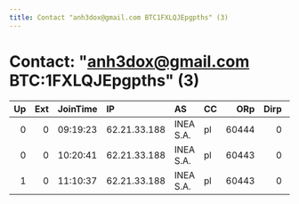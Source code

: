 ```yaml
---
title: Contact "anh3dox@gmail.com BTC1FXLQJEpgpths" (3)
---
```


# Contact: "anh3dox@gmail.com BTC:1FXLQJEpgpths" (3)

|   Up |   Ext | JoinTime   | IP           | AS        | CC   |   ORp |   Dirp | OS    | Version   | Nickname   |   eFamMembers |
|-----:|------:|:-----------|:-------------|:----------|:-----|------:|-------:|:------|:----------|:-----------|--------------:|
|    0 |     0 | 09:19:23   | 62.21.33.188 | INEA S.A. | pl   | 60444 |      0 | Linux | 0.3.0.9   | Anh3doX    |             1 |
|    0 |     0 | 10:20:41   | 62.21.33.188 | INEA S.A. | pl   | 60443 |      0 | Linux | 0.3.0.9   | Anh3doX    |             1 |
|    1 |     0 | 11:10:37   | 62.21.33.188 | INEA S.A. | pl   | 60443 |      0 | Linux | 0.3.0.9   | Anh3doX    |             1 |
